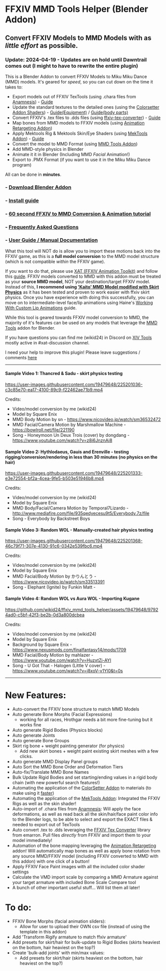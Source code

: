 # FFXIV MMD Tools Helper (Blender Addon)
## Convert FFXIV Models to MMD Models with as _little effort_ as possible.

### Update: 2024-04-19 - Updates are on hold until Dawntrail comes out (I might to have to rewrite the entire plugin)

This is a Blender Addon to convert FFXIV Models to Miku Miku Dance (MMD) models. It's geared for _speed_, so you can cut down on the time it takes to:

- Export models out of FFXIV TexTools (using .chara files from [Anamnesis](https://github.com/imchillin/Anamnesis)) - [Guide](https://github.com/wikid24/ffxiv_mmd_tools_helper/wiki/Export-.fbx-from-Textools-using-Anamnesis)
- Update the standard textures to the detailed ones (using the [Colorsetter Addon Shaders](https://drive.google.com/drive/folders/10ashyJJ4HhJqFxDVnGU6s9lyJ0aFHRwa)) - [Guide(Equipment)](https://github.com/wikid24/ffxiv_mmd_tools_helper/wiki/Apply-Colorsetter-Shaders-to-Equipment) / [Guide(body parts)](https://github.com/wikid24/ffxiv_mmd_tools_helper/wiki/Apply-Colorsetter-Shaders-to-Body-Parts)
- Convert FFXIV's .tex files to .dds files (using [ffxiv-tex-converter](https://github.com/emarron/ffxiv-tex-converter)) - [Guide](https://github.com/wikid24/ffxiv_mmd_tools_helper/wiki/Apply-Colorsetter-Shaders)
- Map bones from MMD models to FFXIV models (using [Animation Retargeting Addon](https://github.com/Mwni/blender-animation-retargeting))
- Apply Mektools Rig & Mektools Skin/Eye Shaders (using [MekTools Addon](https://www.xivmodarchive.com/modid/22780)) - [Guide](https://github.com/wikid24/ffxiv_mmd_tools_helper/wiki/Apply-Mektools-Shaders-to-Body-Parts)
- Convert the model to MMD Format (using [MMD Tools Addon](https://github.com/UuuNyaa/blender_mmd_tools))
- Add MMD-style physics in Blender
- Animate it it in Blender (Including MMD _Facial_ Animation!)
- Export to .PMX Format (if you want to use it in the Miku Miku Dance program)

All can be done in **minutes**.

### - [Download Blender Addon](https://github.com/wikid24/ffxiv_mmd_tools_helper/releases)
### - [Install guide](https://github.com/wikid24/ffxiv_mmd_tools_helper/wiki/Install-Guide)
### - [60 second FFXIV to MMD Conversion & Animation tutorial](https://github.com/wikid24/ffxiv_mmd_tools_helper/wiki/Import-and-Animate-an-FFXIV-character)
### - [Frequently Asked Questions](https://github.com/wikid24/ffxiv_mmd_tools_helper/wiki/FAQ)
### - [User Guide / Manual Documentation](https://github.com/wikid24/ffxiv_mmd_tools_helper/wiki/Manual)



What this tool will NOT do is allow you to import these motions back into the FFXIV game, as this is a **full model conversion** to the MMD model structure (which is not compatible _within_ the FFXIV game). 

If you want to do that, please use [XAT (FFXIV Animation Toolkit)](https://github.com/AsgardXIV/XAT) and follow this [guide](https://docs.google.com/document/d/1siUjAAJjUk7-Nlq11wE-Sldr8UyCeu7SkFJzUsxZpTU/edit). FFXIV models converted to MMD with this addon must be treated as your **source MMD model**, NOT your destination/target FFXIV model. Instead of this, **I recommend using ['Kaito' MMD Model modified with Skirt Physics](https://github.com/wikid24/ffxiv_mmd_tools_helper/raw/master/sample_files/KAITOwPhy-RexZ.zip)** as it has been tested and proven to work easier with ffxiv skirt physics. Once you have experience with doing this successfully, you can move on to intermediate-level face/lip animations using Haine's [Working With Custom Lip Animations](https://docs.google.com/document/d/1y0hLaO6WA7C6ayT7udr0puNAa7PY5qDvcRC9RDanTDg/edit) guide.

While this tool is geared towards FFXIV model conversion to MMD, the majority of it's features can be used on any models that leverage the [MMD Tools](https://github.com/UuuNyaa/blender_mmd_tools) addon for Blender.

If you have questions you can find me (wikid24) in Discord on [XIV Tools](https://discord.gg/xivtools) mostly active in  #xat-discussion channel.

I need your help to improve this plugin! Please leave suggestions / comments [here](https://github.com/wikid24/ffxiv_mmd_tools_helper/issues)

------------

#### Sample Video 1: Thancred & Sadu - skirt physics testing

https://user-images.githubusercontent.com/19479648/225201036-c3c85e70-ea17-4100-89c9-f22462ae71b9.mp4

Credits: 
- Video/model conversion by me (wikid24)
- Model by Square Enix
- MMD Body Motion by sn - https://www.nicovideo.jp/watch/sm36532472
- MMD Facial/Camera Motion by Marshmallow Machine - https://bowlroll.net/file/221190
- Song - Honeymoon Un Deux Trois (cover) by dongdang - https://www.youtube.com/watch?v=z8i6JnznAi8

#### Sample Video 2: Hythlodaeus, Gauis and Erenville - testing rigging/conversion/rendering in less than 30 minutes (no physics on the hair)

https://user-images.githubusercontent.com/19479648/225201333-e3e72554-bf2a-4cea-9fe5-b503e51946b8.mp4

Credits: 
- Video/model conversion by me (wikid24)
- Model by Square Enix
- MMD Body/Facial/Camera Motion by Temporal7Lizardo - http://www.mediafire.com/file/935qedyecesu9t5/Everybody.7z/file
- Song - Everybody by Backstreet Boys


#### Sample Video 3: Random WOL - Manually-created hair physics testing

https://user-images.githubusercontent.com/19479648/225201368-46c79f71-307e-4130-91c6-0342e539fbc6.mp4

Credits:
- Video/model conversion by me (wikid24)
- Model by Square Enix
- MMD Facial/Body Motion by かりんとう - https://www.nicovideo.jp/watch/sm33513391
- Song - Elephant (Ignite) by Funkin Matt - 


#### Sample Video 4: Random WOL vs Aura WOL - Importing Kugane



https://github.com/wikid24/ffxiv_mmd_tools_helper/assets/19479648/97924ad0-c5bf-42f3-be2b-0d3a800dcbea


Credits:
- Video/model conversion by me (wikid24)
- Model by Square Enix
- Background by Square Enix - https://www.nexusmods.com/finalfantasy14/mods/1709
- MMD Facial/Body Motion by mahlazer - https://www.youtube.com/watch?v=HuzxtZj-AYI
- Song - U Got That - Halogen (Little V cover) - https://www.youtube.com/watch?v=j8xoV-v1Yl0&t=0s

------------

# New Features:
  - Auto-convert the FFXIV bone structure to match MMD Models
  - Auto generate Bone Morphs (Facial Expressions)
      - working for all races, Hrothgar needs a bit more fine-tuning but it works fine
  - Auto generate Rigid Bodies (Physics blocks)
  - Auto generate Joints
  - Auto generate Bone Groups
  - Skirt rig bone + weight painting generator (for physics)
      - Add new skirt bones + weight paint existing skirt meshes with a few clicks.
  - Auto generate MMD Display Panel groups
  - Auto Sort the MMD Bone Order and Deformation Tiers
  - Auto-fix/Translate MMD Bone Names
  - Bulk Update Rigid Bodies and set starting/ending values in a rigid body chain (with new powerful search features!)
  - Automating the application of the [ColorSetter Addon](https://drive.google.com/drive/folders/10ashyJJ4HhJqFxDVnGU6s9lyJ0aFHRwa) to materials (to make using it [faster](https://github.com/wikid24/ffxiv_mmd_tools_helper/assets/19479648/fc155d0b-4367-4324-be24-424f19bf63d4))
  - Automating the application of the [MekTools Addon](https://www.xivmodarchive.com/modid/22780): Integrated the FFXIV Rigs as well as the skin shader!
  - Auto-import of .chara files from [Anamnesis](https://github.com/imchillin/Anamnesis): Will apply the face deformations, as well as read back all the skin/hair/face paint color info to the Blender logs, to be able to select and export the EXACT files & needed to export out of TexTools
  - Auto convert .tex to .dds leveraging the [FFXIV Tex Converter](https://github.com/emarron/ffxiv-tex-converter) library from emarron. Pull files _directly_ from FFXIV and import them to your model immediately!
  - Automation of the bone mapping leveraging the [Animation Retargeting](https://github.com/Mwni/blender-animation-retargeting) addon! Will automatically map bones as well as apply bone rotation from any source MMD/FFXIV model (including FFXIV converted to MMD with this addon) with one click of a button!
  - Apply FFXIV Face Paint images with all the included color shader settings
  - Calculate the VMD import scale by comparing a MMD Armature against your target armature with included Bone Scale Compare tool
  - A bunch of other important useful stuff... Will list them all later!

# To do:
-  FFXIV Bone Morphs (facial animation sliders):
   - Allow for user to upload their OWN csv file (instead of using the template in this addon)
- Add 'Transform Rigify armature to match ffxiv armature'
- Add presets for skirt/hair for bulk-update to Rigid Bodies (skirts heaviest on the bottom, hair heaviest on the top?)
- Create 'bulk-add joints' with min/max values:
    - Add presets for skirt/hair (skirts heaviest on the bottom, hair heaviest on the top?)
  

